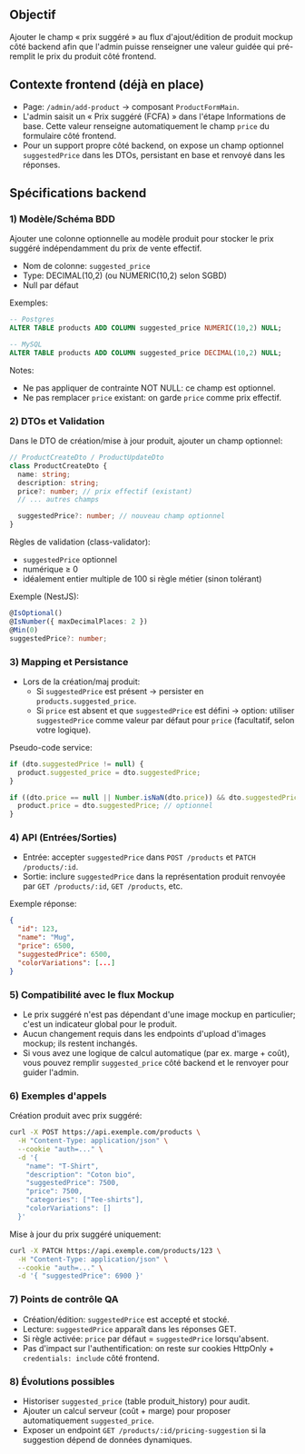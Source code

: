 ## Objectif

Ajouter le champ « prix suggéré » au flux d'ajout/édition de produit mockup côté backend afin que l'admin puisse renseigner une valeur guidée qui pré-remplit le prix du produit côté frontend.

## Contexte frontend (déjà en place)

- Page: `/admin/add-product` → composant `ProductFormMain`.
- L'admin saisit un « Prix suggéré (FCFA) » dans l'étape Informations de base. Cette valeur renseigne automatiquement le champ `price` du formulaire côté frontend.
- Pour un support propre côté backend, on expose un champ optionnel `suggestedPrice` dans les DTOs, persistant en base et renvoyé dans les réponses.

## Spécifications backend

### 1) Modèle/Schéma BDD

Ajouter une colonne optionnelle au modèle produit pour stocker le prix suggéré indépendamment du prix de vente effectif.

- Nom de colonne: `suggested_price`
- Type: DECIMAL(10,2) (ou NUMERIC(10,2) selon SGBD)
- Null par défaut

Exemples:

```sql
-- Postgres
ALTER TABLE products ADD COLUMN suggested_price NUMERIC(10,2) NULL;

-- MySQL
ALTER TABLE products ADD COLUMN suggested_price DECIMAL(10,2) NULL;
```

Notes:
- Ne pas appliquer de contrainte NOT NULL: ce champ est optionnel.
- Ne pas remplacer `price` existant: on garde `price` comme prix effectif.

### 2) DTOs et Validation

Dans le DTO de création/mise à jour produit, ajouter un champ optionnel:

```ts
// ProductCreateDto / ProductUpdateDto
class ProductCreateDto {
  name: string;
  description: string;
  price?: number; // prix effectif (existant)
  // ... autres champs

  suggestedPrice?: number; // nouveau champ optionnel
}
```

Règles de validation (class-validator):
- `suggestedPrice` optionnel
- numérique ≥ 0
- idéalement entier multiple de 100 si règle métier (sinon tolérant)

Exemple (NestJS):

```ts
@IsOptional()
@IsNumber({ maxDecimalPlaces: 2 })
@Min(0)
suggestedPrice?: number;
```

### 3) Mapping et Persistance

- Lors de la création/maj produit:
  - Si `suggestedPrice` est présent → persister en `products.suggested_price`.
  - Si `price` est absent et que `suggestedPrice` est défini → option: utiliser `suggestedPrice` comme valeur par défaut pour `price` (facultatif, selon votre logique).

Pseudo-code service:

```ts
if (dto.suggestedPrice != null) {
  product.suggested_price = dto.suggestedPrice;
}

if ((dto.price == null || Number.isNaN(dto.price)) && dto.suggestedPrice != null) {
  product.price = dto.suggestedPrice; // optionnel
}
```

### 4) API (Entrées/Sorties)

- Entrée: accepter `suggestedPrice` dans `POST /products` et `PATCH /products/:id`.
- Sortie: inclure `suggestedPrice` dans la représentation produit renvoyée par `GET /products/:id`, `GET /products`, etc.

Exemple réponse:

```json
{
  "id": 123,
  "name": "Mug",
  "price": 6500,
  "suggestedPrice": 6500,
  "colorVariations": [...]
}
```

### 5) Compatibilité avec le flux Mockup

- Le prix suggéré n'est pas dépendant d'une image mockup en particulier; c'est un indicateur global pour le produit.
- Aucun changement requis dans les endpoints d'upload d'images mockup; ils restent inchangés.
- Si vous avez une logique de calcul automatique (par ex. marge + coût), vous pouvez remplir `suggested_price` côté backend et le renvoyer pour guider l'admin.

### 6) Exemples d'appels

Création produit avec prix suggéré:

```bash
curl -X POST https://api.exemple.com/products \
  -H "Content-Type: application/json" \
  --cookie "auth=..." \
  -d '{
    "name": "T-Shirt",
    "description": "Coton bio",
    "suggestedPrice": 7500,
    "price": 7500,
    "categories": ["Tee-shirts"],
    "colorVariations": []
  }'
```

Mise à jour du prix suggéré uniquement:

```bash
curl -X PATCH https://api.exemple.com/products/123 \
  -H "Content-Type: application/json" \
  --cookie "auth=..." \
  -d '{ "suggestedPrice": 6900 }'
```

### 7) Points de contrôle QA

- Création/édition: `suggestedPrice` est accepté et stocké.
- Lecture: `suggestedPrice` apparaît dans les réponses GET.
- Si règle activée: `price` par défaut = `suggestedPrice` lorsqu'absent.
- Pas d'impact sur l'authentification: on reste sur cookies HttpOnly + `credentials: include` côté frontend.

### 8) Évolutions possibles

- Historiser `suggested_price` (table produit_history) pour audit.
- Ajouter un calcul serveur (coût + marge) pour proposer automatiquement `suggested_price`.
- Exposer un endpoint `GET /products/:id/pricing-suggestion` si la suggestion dépend de données dynamiques.


